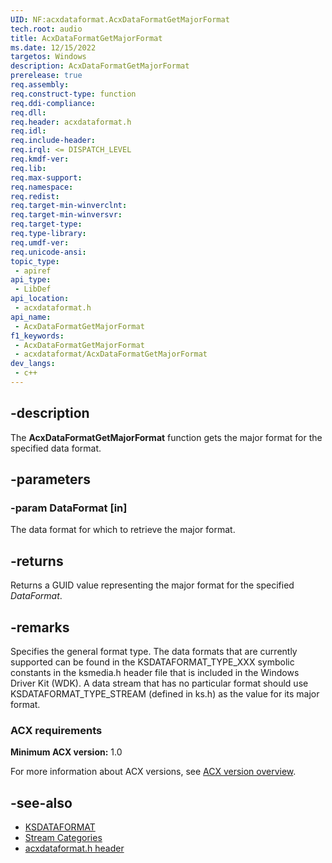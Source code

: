 ```yaml
---
UID: NF:acxdataformat.AcxDataFormatGetMajorFormat
tech.root: audio
title: AcxDataFormatGetMajorFormat
ms.date: 12/15/2022
targetos: Windows
description: AcxDataFormatGetMajorFormat
prerelease: true
req.assembly: 
req.construct-type: function
req.ddi-compliance: 
req.dll: 
req.header: acxdataformat.h
req.idl: 
req.include-header: 
req.irql: <= DISPATCH_LEVEL
req.kmdf-ver: 
req.lib: 
req.max-support: 
req.namespace: 
req.redist: 
req.target-min-winverclnt: 
req.target-min-winversvr: 
req.target-type: 
req.type-library: 
req.umdf-ver: 
req.unicode-ansi: 
topic_type:
 - apiref
api_type:
 - LibDef
api_location:
 - acxdataformat.h
api_name:
 - AcxDataFormatGetMajorFormat
f1_keywords:
 - AcxDataFormatGetMajorFormat
 - acxdataformat/AcxDataFormatGetMajorFormat
dev_langs:
 - c++
---
```


## -description

The **AcxDataFormatGetMajorFormat** function gets the major format for the specified data format.

## -parameters

### -param DataFormat [in]

The data format for which to retrieve the major format.

## -returns

Returns a GUID value representing the major format for the specified *DataFormat*.

## -remarks

Specifies the general format type. The data formats that are currently supported can be found in the KSDATAFORMAT_TYPE_XXX symbolic constants in the ksmedia.h header file that is included in the Windows Driver Kit (WDK). A data stream that has no particular format should use KSDATAFORMAT_TYPE_STREAM (defined in ks.h) as the value for its major format.

### ACX requirements

**Minimum ACX version:** 1.0

For more information about ACX versions, see [ACX version overview](/windows-hardware/drivers/audio/acx-version-overview).

## -see-also

- [KSDATAFORMAT](../ks/ns-ks-ksdataformat.md)
- [Stream Categories](/windows-hardware/drivers/stream/stream-categories)
- [acxdataformat.h header](index.md)
